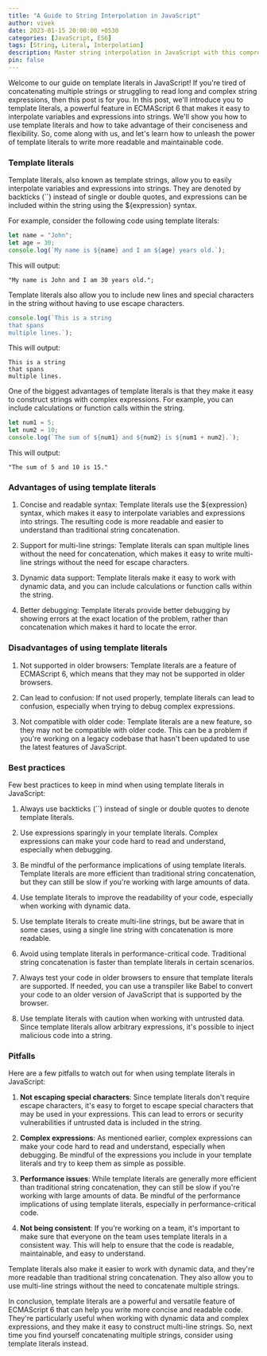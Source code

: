 ```yaml
---
title: "A Guide to String Interpolation in JavaScript"
author: vivek
date: 2023-01-15 20:00:00 +0530
categories: [JavaScript, ES6]
tags: [String, Literal, Interpolation]
description: Master string interpolation in JavaScript with this comprehensive guide. Learn how to embed expressions within string literals and improve the readability of your code.
pin: false
---
```


Welcome to our guide on template literals in JavaScript! If you're tired of concatenating multiple strings or struggling to read long and complex string expressions, then this post is for you. In this post, we'll introduce you to template literals, a powerful feature in ECMAScript 6 that makes it easy to interpolate variables and expressions into strings. We'll show you how to use template literals and how to take advantage of their conciseness and flexibility. So, come along with us, and let's learn how to unleash the power of template literals to write more readable and maintainable code.

### Template literals

Template literals, also known as template strings, allow you to easily interpolate variables and expressions into strings. They are denoted by backticks (``) instead of single or double quotes, and expressions can be included within the string using the ${expression} syntax.

For example, consider the following code using template literals:

```javascript
let name = "John";
let age = 30;
console.log(`My name is ${name} and I am ${age} years old.`);
```

This will output:

```console
"My name is John and I am 30 years old.";
```

Template literals also allow you to include new lines and special characters in the string without having to use escape characters.

```javascript
console.log(`This is a string
that spans
multiple lines.`);
```

This will output:

```console
This is a string
that spans
multiple lines.
```

One of the biggest advantages of template literals is that they make it easy to construct strings with complex expressions. For example, you can include calculations or function calls within the string.

```javascript
let num1 = 5;
let num2 = 10;
console.log(`The sum of ${num1} and ${num2} is ${num1 + num2}.`);
```

This will output:

```console
"The sum of 5 and 10 is 15."
```

### Advantages of using template literals

1. Concise and readable syntax: Template literals use the ${expression} syntax, which makes it easy to interpolate variables and expressions into strings. The resulting code is more readable and easier to understand than traditional string concatenation.

2. Support for multi-line strings: Template literals can span multiple lines without the need for concatenation, which makes it easy to write multi-line strings without the need for escape characters.

3. Dynamic data support: Template literals make it easy to work with dynamic data, and you can include calculations or function calls within the string.

4. Better debugging: Template literals provide better debugging by showing errors at the exact location of the problem, rather than concatenation which makes it hard to locate the error.

### Disadvantages of using template literals

1. Not supported in older browsers: Template literals are a feature of ECMAScript 6, which means that they may not be supported in older browsers.

2. Can lead to confusion: If not used properly, template literals can lead to confusion, especially when trying to debug complex expressions.

3. Not compatible with older code: Template literals are a new feature, so they may not be compatible with older code. This can be a problem if you're working on a legacy codebase that hasn't been updated to use the latest features of JavaScript.

### Best practices

Few best practices to keep in mind when using template literals in JavaScript:

1. Always use backticks (``) instead of single or double quotes to denote template literals.

2. Use expressions sparingly in your template literals. Complex expressions can make your code hard to read and understand, especially when debugging.

3. Be mindful of the performance implications of using template literals. Template literals are more efficient than traditional string concatenation, but they can still be slow if you're working with large amounts of data.

4. Use template literals to improve the readability of your code, especially when working with dynamic data.

5. Use template literals to create multi-line strings, but be aware that in some cases, using a single line string with concatenation is more readable.

6. Avoid using template literals in performance-critical code. Traditional string concatenation is faster than template literals in certain scenarios.

7. Always test your code in older browsers to ensure that template literals are supported. If needed, you can use a transpiler like Babel to convert your code to an older version of JavaScript that is supported by the browser.

8. Use template literals with caution when working with untrusted data. Since template literals allow arbitrary expressions, it's possible to inject malicious code into a string.

### Pitfalls

Here are a few pitfalls to watch out for when using template literals in JavaScript:

1. **Not escaping special characters**: Since template literals don't require escape characters, it's easy to forget to escape special characters that may be used in your expressions. This can lead to errors or security vulnerabilities if untrusted data is included in the string.

2. **Complex expressions**: As mentioned earlier, complex expressions can make your code hard to read and understand, especially when debugging. Be mindful of the expressions you include in your template literals and try to keep them as simple as possible.

3. **Performance issues**: While template literals are generally more efficient than traditional string concatenation, they can still be slow if you're working with large amounts of data. Be mindful of the performance implications of using template literals, especially in performance-critical code.

4. **Not being consistent**: If you're working on a team, it's important to make sure that everyone on the team uses template literals in a consistent way. This will help to ensure that the code is readable, maintainable, and easy to understand.

Template literals also make it easier to work with dynamic data, and they're more readable than traditional string concatenation. They also allow you to use multi-line strings without the need to concatenate multiple strings.

In conclusion, template literals are a powerful and versatile feature of ECMAScript 6 that can help you write more concise and readable code. They're particularly useful when working with dynamic data and complex expressions, and they make it easy to construct multi-line strings. So, next time you find yourself concatenating multiple strings, consider using template literals instead.
